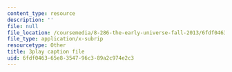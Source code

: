 ```yaml
---
content_type: resource
description: ''
file: null
file_location: /coursemedia/8-286-the-early-universe-fall-2013/6fdf046365e8354796c389a2c974e2c3_6b83DypBeYg.srt
file_type: application/x-subrip
resourcetype: Other
title: 3play caption file
uid: 6fdf0463-65e8-3547-96c3-89a2c974e2c3
---
```

